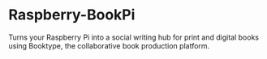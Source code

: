 # Raspberry-BookPi
Turns your Raspberry Pi into a social writing hub for print and digital books using Booktype, the collaborative book production platform.

